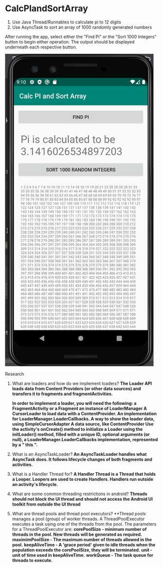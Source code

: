 # CalcPIandSortArray

1. Use Java Thread/Runnables to calculate pi to 12 digits
2. Use AsyncTask to sort an array of 1000 randomly generated numbers

After running the app, select either the "Find Pi" or the "Sort 1000 Integers" button to begin either operation. The output should be displayed underneath each respective button.

![Calc Pi or Sort Random](https://raw.githubusercontent.com/ebrunso/CalcPIandSortArray/master/calcPiandSortRand.png)

Research
1. What are loaders and how do we implement loaders?
	**The Loader API loads data from Content Providers (or other data sources) and transfers it to fragments and fragmentActivities.**
	
	**In order to implement a loader, you will need the following:
		a FragmentActivity or a Fragment
		an instance of LoaderManager
		A CursorLoader to load data with a ContentProvider.
		An implementation for LoaderManager.LoaderCallbacks.
		A way to show the loader data, using SimpleCursorAdapter
		A data source, like ContentProvider
	Use the activity's onCreate() method to initialize a Loader using the initLoader() method, filled with a unique ID, optional arguments (or null), a LoaderManager.LoaderCallbacks implementation, represented by a " this ".**

2. What is an AsyncTaskLoader?
	**An AsyncTaskLoader handles what AsyncTask does. It follows lifecycle changes of both fragments and activities.**


3. What is a Handler Thread for?
	**A Handler Thread is a Thread that holds a Looper. Loopers are used to create Handlers. Handlers run outside an activity's lifecycle.**

4. What are some common threading restrictions in android?
	**Threads should not block the UI thread and should not access the Android UI toolkit from outside the UI thread**

5. What are thread pools and thread pool executors?
	**Thread pools manages a pool (group) of worker threads. A ThreadPoolExecutor executes a task using one of the threads from the pool. The parameters for a ThreadPoolExecutor are: 
		**corePoolSize - minimum number of threads in the pool. New threads will be generated as required.**
		**maximimPoolSize - The maximum number of threads allowed in the pool.**
		**keepAliveTime - A 'grace period' given to idle threads when the population exceeds the corePoolSize, they will be terminated.**
		**unit - unit of time used in keepAliveTime.**
		**workQueue - The task queue for threads to execute.**
